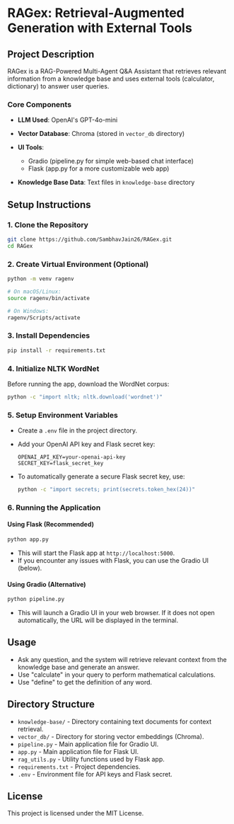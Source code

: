 # RAGex: Retrieval-Augmented Generation with External Tools

## Project Description

RAGex is a RAG-Powered Multi-Agent Q&A Assistant that retrieves relevant information from a knowledge base and uses external tools (calculator, dictionary) to answer user queries.

### Core Components

* **LLM Used**: OpenAI's GPT-4o-mini
* **Vector Database**: Chroma (stored in `vector_db` directory)
* **UI Tools**:

  * Gradio (pipeline.py for simple web-based chat interface)
  * Flask (app.py for a more customizable web app)
* **Knowledge Base Data**: Text files in `knowledge-base` directory

## Setup Instructions

### 1. Clone the Repository

```bash
git clone https://github.com/SambhavJain26/RAGex.git
cd RAGex
```

### 2. Create Virtual Environment (Optional)

```bash
python -m venv ragenv

# On macOS/Linux:
source ragenv/bin/activate

# On Windows:
ragenv/Scripts/activate
```

### 3. Install Dependencies

```bash
pip install -r requirements.txt
```

### 4. Initialize NLTK WordNet

Before running the app, download the WordNet corpus:

```bash
python -c "import nltk; nltk.download('wordnet')"
```

### 5. Setup Environment Variables

* Create a `.env` file in the project directory.
* Add your OpenAI API key and Flask secret key:

  ```
  OPENAI_API_KEY=your-openai-api-key
  SECRET_KEY=flask_secret_key
  ```
* To automatically generate a secure Flask secret key, use:

  ```bash
  python -c "import secrets; print(secrets.token_hex(24))"
  ```

### 6. Running the Application

#### Using Flask (Recommended)

```bash
python app.py
```

* This will start the Flask app at `http://localhost:5000`.
* If you encounter any issues with Flask, you can use the Gradio UI (below).

#### Using Gradio (Alternative)

```bash
python pipeline.py
```

* This will launch a Gradio UI in your web browser. If it does not open automatically, the URL will be displayed in the terminal.

## Usage

* Ask any question, and the system will retrieve relevant context from the knowledge base and generate an answer.
* Use "calculate" in your query to perform mathematical calculations.
* Use "define" to get the definition of any word.

## Directory Structure

* `knowledge-base/` - Directory containing text documents for context retrieval.
* `vector_db/` - Directory for storing vector embeddings (Chroma).
* `pipeline.py` - Main application file for Gradio UI.
* `app.py` - Main application file for Flask UI.
* `rag_utils.py` - Utility functions used by Flask app.
* `requirements.txt` - Project dependencies.
* `.env` - Environment file for API keys and Flask secret.

## License

This project is licensed under the MIT License.
